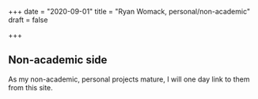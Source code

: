 +++
date = "2020-09-01"
title = "Ryan Womack, personal/non-academic"
draft = false

+++

## Non-academic side

As my non-academic, personal projects mature, I will one day link to them from this site.

